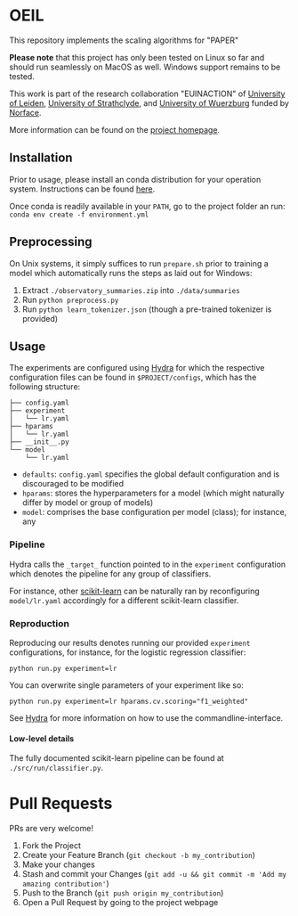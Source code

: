 # OEIL

This repository implements the scaling algorithms for "PAPER"
 
**Please note** that this project has only been tested on Linux so far and should run seamlessly on MacOS as well. Windows support remains to be tested.

This work is part of the research collaboration "EUINACTION" of [University of Leiden](https://www.universiteitleiden.nl/en), [University of Strathclyde](https://www.strath.ac.uk/), and [University of Wuerzburg]() funded by [Norface](https://www.norface.net/).

More information can be found on the [project homepage](https://www.euinaction.eu/).


## Installation

Prior to usage, please install an conda distribution for your operation system. Instructions can be found [here](https://docs.conda.io/projects/conda/en/latest/user-guide/install/).

Once conda is readily available in your `PATH`, go to the project folder an run: `conda env create -f environment.yml`

## Preprocessing

On Unix systems, it simply suffices to run `prepare.sh` prior to training a model which automatically runs the steps as laid out for Windows:

1. Extract `./observatory_summaries.zip` into `./data/summaries`
2. Run `python preprocess.py`
3. Run `python learn_tokenizer.json` (though a pre-trained tokenizer is provided)

## Usage

The experiments are configured using [Hydra](https://hydra.cc/) for which the respective configuration files can be found in `$PROJECT/configs`, which has the following structure:

```
├── config.yaml
├── experiment
│   └── lr.yaml
├── hparams
│   └── lr.yaml
├── __init__.py
└── model
    └── lr.yaml
```
* `defaults`: `config.yaml` specifies the global default configuration and is discouraged to be modified
* `hparams`:  stores the hyperparameters for a model (which might naturally differ by model or group of models)
* `model`:  comprises the base configuration per model (class); for instance, any

### Pipeline

Hydra calls the `_target_` function pointed to in the `experiment` configuration which denotes the pipeline for any group of classifiers.

For instance, other [scikit-learn](https://scikit-learn.org/) can be naturally ran by reconfiguring `model/lr.yaml` accordingly for a different scikit-learn classifier.

### Reproduction

Reproducing our results denotes running our provided `experiment` configurations, for instance, for the logistic regression classifier:

`python run.py experiment=lr`

You can overwrite single parameters of your experiment like so:

`python run.py experiment=lr hparams.cv.scoring="f1_weighted"`

See [Hydra](https://hydra.cc/) for more information on how to use the commandline-interface.

#### Low-level details

The fully documented scikit-learn pipeline can be found at `./src/run/classifier.py`.

# Pull Requests

PRs are very welcome!

1. Fork the Project
2. Create your Feature Branch (`git checkout -b my_contribution`)
3. Make your changes
4. Stash and commit your Changes (`git add -u && git commit -m 'Add my amazing contribution'`)
5. Push to the Branch (`git push origin my_contribution`)
6. Open a Pull Request by going to the project webpage
